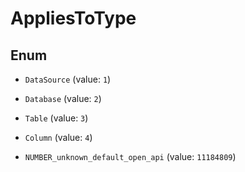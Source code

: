 

# AppliesToType

## Enum


* `DataSource` (value: `1`)

* `Database` (value: `2`)

* `Table` (value: `3`)

* `Column` (value: `4`)

* `NUMBER_unknown_default_open_api` (value: `11184809`)



